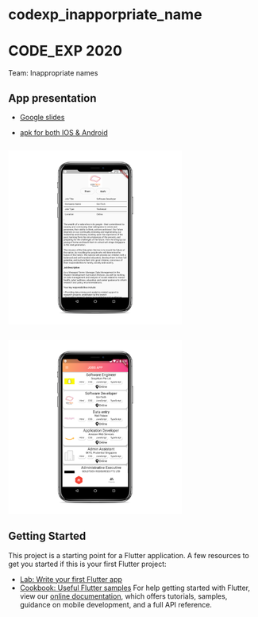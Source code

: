 # codexp_inapporpriate_name
# CODE_EXP 2020
Team: Inappropriate names

## App presentation

- [Google slides](https://docs.google.com/presentation/d/1rsq2NVB4HwmMPsaJn2_kzsZ0EoGlGRbnx-v-H_rkwkA/edit?usp=sharing)

- [apk for both IOS & Android](https://drive.google.com/file/d/13DNd_4jts8H5ANJO1mA7iK0xq-LgS6dx/view?usp=sharing)

<p style = "display:inline-block">
  <img src="https://github.com/newaijj/CodeXP_inappropriate_name/blob/master/README_img/Job%20details.png" width=350" width="350" alt="hover text">
</p>
                                                                                                                                     
<p >
  <img src="https://github.com/newaijj/CodeXP_inappropriate_name/blob/master/README_img/Job%20page.png" width="350" alt="accessibility text">
</p>

## Getting Started

This project is a starting point for a Flutter application.
A few resources to get you started if this is your first Flutter project:
- [Lab: Write your first Flutter app](https://flutter.dev/docs/get-started/codelab)
- [Cookbook: Useful Flutter samples](https://flutter.dev/docs/cookbook)
For help getting started with Flutter, view our
[online documentation](https://flutter.dev/docs), which offers tutorials,
samples, guidance on mobile development, and a full API reference.
